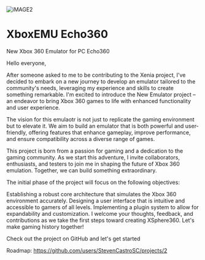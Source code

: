 ![iMAGE2](https://github.com/StevenCastroSC/XboxEMU-Echo360-/assets/123419009/6979a628-550d-4e57-b002-5d0727094a2d)

# XboxEMU Echo360
New Xbox 360 Emulator for PC Echo360

Hello everyone,

After someone asked to me to be contributing to the Xenia project, I've decided to embark on a new journey to develop an emulator tailored to the community's needs, leveraging my experience and skills to create something remarkable. I'm excited to introduce the New Emulator project – an endeavor to bring Xbox 360 games to life with enhanced functionality and user experience.

The vision for this emulaotr is not just to replicate the gaming environment but to elevate it. We aim to build an emulator that is both powerful and user-friendly, offering features that enhance gameplay, improve performance, and ensure compatibility across a diverse range of games.

This project is born from a passion for gaming and a dedication to the gaming community. As we start this adventure, I invite collaborators, enthusiasts, and testers to join me in shaping the future of Xbox 360 emulation. Together, we can build something extraordinary.

The initial phase of the project will focus on the following objectives:

Establishing a robust core architecture that simulates the Xbox 360 environment accurately.
Designing a user interface that is intuitive and accessible to gamers of all levels.
Implementing a plugin system to allow for expandability and customization.
I welcome your thoughts, feedback, and contributions as we take the first steps toward creating XSphere360. Let's make gaming history together!

Check out the project on GitHub and let's get started

Roadmap: https://github.com/users/StevenCastroSC/projects/2
